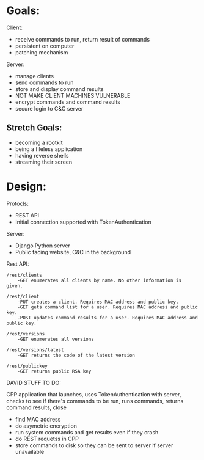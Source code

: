 # Goals:
Client: 
* receive commands to run, return result of commands
* persistent on computer
* patching mechanism
		
Server:
* manage clients
* send commands to run
* store and display command results
* NOT MAKE CLIENT MACHINES VULNERABLE
* encrypt commands and command results
* secure login to C&C server
		
## Stretch Goals:
* becoming a rootkit
* being a fileless application
* having reverse shells
* streaming their screen
	
	
# Design:
Protocls:
* REST API
* Initial connection supported with TokenAuthentication
	
Server:
* Django Python server
* Public facing website, C&C in the background
			
Rest API:

	/rest/clients
		-GET enumerates all clients by name. No other information is given.
	
	/rest/client
		-PUT creates a client. Requires MAC address and public key.
		-GET gets command list for a user. Requires MAC address and public key.
		-POST updates command results for a user. Requires MAC address and public key.
		
	/rest/versions 
		-GET enumerates all versions
		
	/rest/versions/latest 
		-GET returns the code of the latest version
		
	/rest/publickey
		-GET returns public RSA key
		
DAVID STUFF TO DO:	

CPP application that launches, uses TokenAuthentication with server, checks to see if there's commands to be run, runs commands, returns command results, close
* find MAC address
* do asymetric encryption
* run system commands and get results even if they crash
* do REST requetss in CPP
* store commands to disk so they can be sent to server if server unavailable